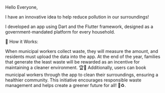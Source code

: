 Hello Everyone,

I have an innovative idea to help reduce pollution in our surroundings! 

I developed an app using Dart and the Flutter framework, designed as a government-mandated platform for every household.

📲 How it Works:

When municipal workers collect waste, they will measure the amount, and residents must upload the data into the app.
At the end of the year, families that generate the least waste will be rewarded as an incentive for maintaining a cleaner environment. 🏆🌱
Additionally, users can book municipal workers through the app to clean their surroundings, ensuring a healthier community.
This initiative encourages responsible waste management and helps create a greener future for all! 🍃♻️.

